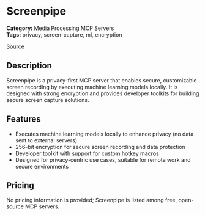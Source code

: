 # Screenpipe

**Category:** Media Processing MCP Servers  
**Tags:** privacy, screen-capture, ml, encryption

[Source](https://codersera.com/blog/best-free-open-source-mcp-servers)

## Description
Screenpipe is a privacy-first MCP server that enables secure, customizable screen recording by executing machine learning models locally. It is designed with strong encryption and provides developer toolkits for building secure screen capture solutions.

## Features
- Executes machine learning models locally to enhance privacy (no data sent to external servers)
- 256-bit encryption for secure screen recording and data protection
- Developer toolkit with support for custom hotkey macros
- Designed for privacy-centric use cases, suitable for remote work and secure environments

## Pricing
No pricing information is provided; Screenpipe is listed among free, open-source MCP servers.
